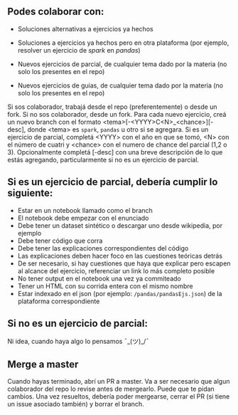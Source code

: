 ## Podes colaborar con:

* Soluciones alternativas a ejercicios ya hechos

* Soluciones a ejercicios ya hechos pero en otra plataforma (por ejemplo, resolver un ejercicio de *spark* en *pandas*)

* Nuevos ejercicios de parcial, de cualquier tema dado por la materia (no solo los presentes en el repo)

* Nuevos ejercicios de guias, de cualquier tema dado por la materia (no solo los presentes en el repo)

Si sos colaborador, trabajá desde el repo (preferentemente) o desde un fork. Si no sos colaborador, desde un fork.
Para cada nuevo ejercicio, creá un nuevo branch con el formato \<tema\>[-\<YYYY\>C\<N\>_\<chance\>][-desc], donde \<tema\> es `spark`, `pandas` u otro si se agregara. Si es un ejercicio de parcial, completá \<YYYY\> con el año en que se tomó, \<N\> con el número de cuatri y \<chance\> con el numero de chance del parcial (1,2 o 3). Opcionalmente completá [-desc] con una breve descripción de lo que estás agregando, particularmente si no es un ejercicio de parcial.

## Si es un ejercicio de parcial, debería cumplir lo siguiente:
* Estar en un notebook llamado como el branch
* El notebook debe empezar con el enunciado
* Debe tener un dataset sintético o descargar uno desde wikipedia, por ejemplo
* Debe tener código que corra
* Debe tener las explicaciones correspondientes del código
* Las explicaciones deben hacer foco en las cuestiones teóricas detrás
* De ser necesario, si hay cuestiones que haya que explicar pero escapen al alcance del ejercicio, referenciar un link lo más completo posible
* No tener output en el notebook una vez ya commiteado
* Tener un HTML con su corrida entera con el mismo nombre
* Estar indexado en el json (por ejemplo: `/pandas/pandasEjs.json`) de la plataforma correspondiente

## Si no es un ejercicio de parcial:
Ni idea, cuando haya algo lo pensamos ¯\_(ツ)_/¯

## Merge a master
Cuando hayas terminado, abrí un PR a master. Va a ser necesario que algun colaborador del repo lo revise antes de mergearlo. Puede que te pidan cambios. Una vez resueltos, debería poder mergearse, cerrar el PR (si tiene un issue asociado también) y borrar el branch.

